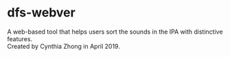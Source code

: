 # dfs-webver
A web-based tool that helps users sort the sounds in the IPA with distinctive features. <br>
Created by Cynthia Zhong in April 2019.
